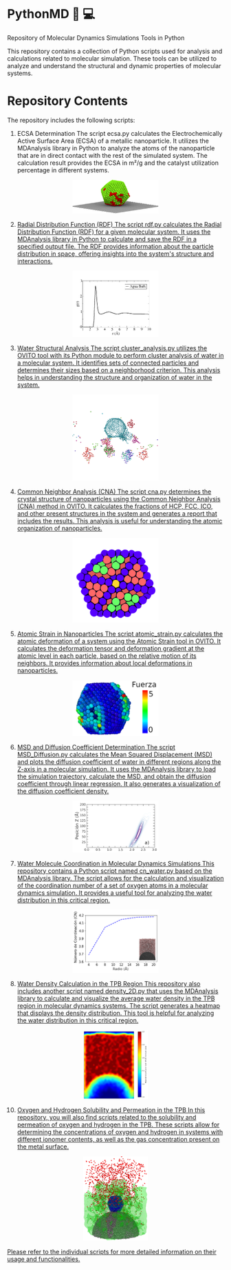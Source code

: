 # PythonMD :snake: :computer:	
Repository of Molecular Dynamics Simulations Tools in Python

This repository contains a collection of Python scripts used for analysis and calculations related to molecular simulation. These tools can be utilized to analyze and understand the structural and dynamic properties of molecular systems.

# Repository Contents
The repository includes the following scripts:

1. ECSA Determination
The script ecsa.py calculates the Electrochemically Active Surface Area (ECSA) of a metallic nanoparticle. It utilizes the MDAnalysis library in Python to analyze the atoms of the nanoparticle that are in direct contact with the rest of the simulated system. The calculation result provides the ECSA in m²/g and the catalyst utilization percentage in different systems.

<p align="center">
  <a href="https://github.com/jjimenezgar/PythonMD/blob/master/ecsa.py"><img src="https://github.com/jjimenezgar/PythonMD/blob/master/Images/active_area_a.png" alt="ECSA" width="200px" />
</p>

2. Radial Distribution Function (RDF)
The script rdf.py calculates the Radial Distribution Function (RDF) for a given molecular system. It uses the MDAnalysis library in Python to calculate and save the RDF in a specified output file. The RDF provides information about the particle distribution in space, offering insights into the system's structure and interactions.

<p align="center">
  <a href="https://github.com/jjimenezgar/PythonMD/blob/master/rdf.py"><img src="https://github.com/jjimenezgar/PythonMD/blob/master/Images/waterbulk_rdf%20(1).png" alt="RDF" width="200px" />
</p>

3. Water Structural Analysis
The script cluster_analysis.py utilizes the OVITO tool with its Python module to perform cluster analysis of water in a molecular system. It identifies sets of connected particles and determines their sizes based on a neighborhood criterion. This analysis helps in understanding the structure and organization of water in the system.

<p align="center">
  <a href="https://github.com/jjimenezgar/PythonMD/blob/master/cluster_analysis.py"><img src="https://github.com/jjimenezgar/PythonMD/blob/master/Images/water_cluster_a.png" alt="Cluster" width="200px" />
</p>

4. Common Neighbor Analysis (CNA)
The script cna.py determines the crystal structure of nanoparticles using the Common Neighbor Analysis (CNA) method in OVITO. It calculates the fractions of HCP, FCC, ICO, and other present structures in the system and generates a report that includes the results. This analysis is useful for understanding the atomic organization of nanoparticles.

<p align="center">
  <a href="https://github.com/jjimenezgar/PythonMD/blob/master/cna.py"><img src="https://github.com/jjimenezgar/PythonMD/blob/master/Images/cna_pt%20(1).png" alt="Cluster" width="200px"/>
</p>

5. Atomic Strain in Nanoparticles
The script atomic_strain.py calculates the atomic deformation of a system using the Atomic Strain tool in OVITO. It calculates the deformation tensor and deformation gradient at the atomic level in each particle, based on the relative motion of its neighbors. It provides information about local deformations in nanoparticles.

<p align="center">
  <a href="https://github.com/jjimenezgar/PythonMD/blob/master/atomic_strain.py"><img src="https://github.com/jjimenezgar/PythonMD/blob/master/Images/strain_a%20(1).png" alt="Cluster" width="200px" />
</p>

6. MSD and Diffusion Coefficient Determination
The script MSD_Diffusion.py calculates the Mean Squared Displacement (MSD) and plots the diffusion coefficient of water in different regions along the Z-axis in a molecular simulation. It uses the MDAnalysis library to load the simulation trajectory, calculate the MSD, and obtain the diffusion coefficient through linear regression. It also generates a visualization of the diffusion coefficient density.

<p align="center">
  <a href="https://github.com/jjimenezgar/PythonMD/blob/master/MSD_Diffusion.py"><img src="https://github.com/jjimenezgar/PythonMD/blob/master/Images/cv_msd.png" alt="Cluster" width="200px" />
</p>


7. Water Molecule Coordination in Molecular Dynamics Simulations
This repository contains a Python script named cn_water.py based on the MDAnalysis library. The script allows for the calculation and visualization of the coordination number of a set of oxygen atoms in a molecular dynamics simulation. It provides a useful tool for analyzing the water distribution in this critical region.

<p align="center">
  <a href="https://github.com/jjimenezgar/PythonMD/blob/master/cn_water.py"><img src="https://github.com/jjimenezgar/PythonMD/blob/master/Images/CN_apendice.png" alt="Cluster" width="200px" />
</p>


8. Water Density Calculation in the TPB Region
This repository also includes another script named density_2D.py that uses the MDAnalysis library to calculate and visualize the average water density in the TPB region in molecular dynamics systems. The script generates a heatmap that displays the density distribution. This tool is helpful for analyzing the water distribution in this critical region.

<p align="center">
  <a href="https://github.com/jjimenezgar/PythonMD/blob/master/density_2D.py"><img src="https://github.com/jjimenezgar/PythonMD/blob/master/Images/water_density.png" alt="Cluster" width="150px"/>
</p>

10. Oxygen and Hydrogen Solubility and Permeation in the TPB
In this repository, you will also find scripts related to the solubility and permeation of oxygen and hydrogen in the TPB. These scripts allow for determining the concentrations of oxygen and hydrogen in systems with different ionomer contents, as well as the gas concentration present on the metal surface.

<p align="center">
  <a href="https://github.com/jjimenezgar/PythonMD/blob/master/solubility.py"><img src="https://github.com/jjimenezgar/PythonMD/blob/master/Images/sol_per_a.png" alt="Cluster" width="150px" />
</p>

Please refer to the individual scripts for more detailed information on their usage and functionalities.

